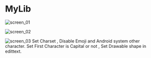# MyLib
![screen_01](https://user-images.githubusercontent.com/44433243/47434764-de6a4800-d7c0-11e8-9b90-bd441dce89fb.png)

![screen_02](https://user-images.githubusercontent.com/44433243/47434936-37d27700-d7c1-11e8-8710-df41c1364e85.png)

![screen_03](https://user-images.githubusercontent.com/44433243/47434986-4d47a100-d7c1-11e8-8261-f2323051ae67.png)
Set Charset , Disable Emoji and Android system other character. Set First Character is Capital or not , Set Drawable shape in edittext.

